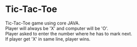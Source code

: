 # Tic-Tac-Toe
Tic-Tac-Toe game using core JAVA.<br>
Player will always be 'X' and computer will be 'O'.<br>
Player asked to enter the number where he has to mark next.<br>
If player get 'X' in same line, player wins.
